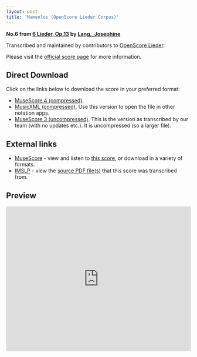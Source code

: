 ```yaml
---
layout: post
title: 'Namenlos (OpenScore Lieder Corpus)'
---
```


__No.6 from [6 Lieder, Op.13](https://fourscoreandmore.org/OpenScore/Lang%2C_Josephine/6_Lieder%2C_Op.13/) by [Lang,_Josephine](https://fourscoreandmore.org/OpenScore/Lang%2C_Josephine)__

Transcribed and maintained by contributors to [OpenScore Lieder].

Please visit the [official score page] for more information.

[official score page]: https://musescore.com/openscore-lieder-corpus/scores/6077515
[OpenScore Lieder]: https://musescore.com/openscore-lieder-corpus

## Direct Download

Click on the links below to download the score in your preferred format:
- [MuseScore 4 (compressed)](https://fourscoreandmore.org/OpenScore/Lang%2C_Josephine/6_Lieder%2C_Op.13/6_Namenlos.mscz).
- [MusicXML (compressed)](https://fourscoreandmore.org/OpenScore/Lang%2C_Josephine/6_Lieder%2C_Op.13/6_Namenlos.mxl). Use this version to open the file in other notation apps.
- [MuseScore 3 (uncompressed)](https://raw.githubusercontent.com/OpenScore/Lieder/refs/heads/main/scores/Lang%2C_Josephine/6_Lieder%2C_Op.13/6_Namenlos/lc6077515.mscx). This is the version as transcribed by our team (with no updates etc.). It is uncompressed (so a larger file).

## External links

- [MuseScore] - view and listen to [this score][MuseScore], or download in a variety of formats.
- [IMSLP] - view the [source PDF file(s)][IMSLP] that this score was transcribed from.

[MuseScore]: https://musescore.com/score/6077515
[IMSLP]: https://imslp.org/wiki/Special:ReverseLookup/616476

## Preview

<iframe width="100%" height="394" src="https://musescore.com/openscore-lieder-corpus/scores/6077515/embed" frameborder="0" allowfullscreen allow="autoplay; fullscreen"></iframe>
